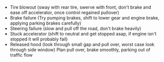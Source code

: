  - Tire blowout (sway with rear tire, swerve with front, don't brake and ease off accelerator, once control regained pullover)
 - Brake failure (Try pumping brakes, shift to lower gear and engine brake, applying parking brakes carefully)
 - Steering failure (slow and pull off the road, don't brake heavily)
 - Stuck accelerator (shift to neutral and get stopped asap, if engine isn't stopped it will probably fail) 
 - Released hood (look through small gap and pull over, worst case look through side window)
Plan pull over, brake smoothly, parking out of traffic flow